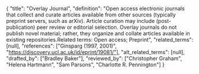 {
    "title": "Overlay Journal",
    "definition": "Open access electronic journals that collect and curate articles available from other sources (typically preprint servers, such as arXiv). Article curation may include (post-publication) peer review or editorial selection. Overlay journals do not publish novel material; rather, they organize and collate articles available in existing repositories.Related terms: Open access; Preprint",
    "related_terms": [null],
    "references": ["Ginsparg (1997, 2001)", "https://discovery.ucl.ac.uk/id/eprint/19081/"],
    "alt_related_terms": [null],
    "drafted_by": ["Bradley Baker"],
    "reviewed_by": ["Christopher Graham", "Helena Hartmann", "Sam Parsons", "Charlotte R. Pennington"]
  }

